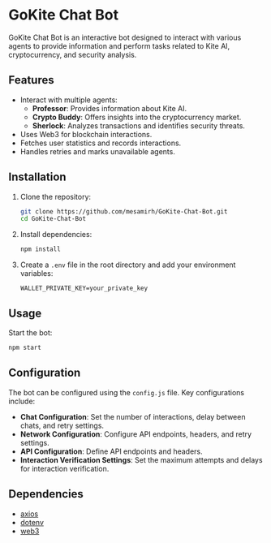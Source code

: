 # GoKite Chat Bot

GoKite Chat Bot is an interactive bot designed to interact with various agents to provide information and perform tasks related to Kite AI, cryptocurrency, and security analysis.

## Features

- Interact with multiple agents:
    - **Professor**: Provides information about Kite AI.
    - **Crypto Buddy**: Offers insights into the cryptocurrency market.
    - **Sherlock**: Analyzes transactions and identifies security threats.
- Uses Web3 for blockchain interactions.
- Fetches user statistics and records interactions.
- Handles retries and marks unavailable agents.

## Installation

1. Clone the repository:
     ```bash
     git clone https://github.com/mesamirh/GoKite-Chat-Bot.git
     cd GoKite-Chat-Bot
     ```

2. Install dependencies:
     ```bash
     npm install
     ```

3. Create a `.env` file in the root directory and add your environment variables:
     ```plaintext
     WALLET_PRIVATE_KEY=your_private_key
     ```

## Usage

Start the bot:
```bash
npm start
```

## Configuration

The bot can be configured using the `config.js` file. Key configurations include:

- **Chat Configuration**: Set the number of interactions, delay between chats, and retry settings.
- **Network Configuration**: Configure API endpoints, headers, and retry settings.
- **API Configuration**: Define API endpoints and headers.
- **Interaction Verification Settings**: Set the maximum attempts and delays for interaction verification.

## Dependencies

- [axios](https://www.npmjs.com/package/axios)
- [dotenv](https://www.npmjs.com/package/dotenv)
- [web3](https://www.npmjs.com/package/web3)